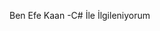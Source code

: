 Ben Efe Kaan
-C# İle İlgileniyorum

<!---
efekaan09/efekaan09 is a ✨ special ✨ repository because its `README.md` (this file) appears on your GitHub profile.
You can click the Preview link to take a look at your changes.
--->
